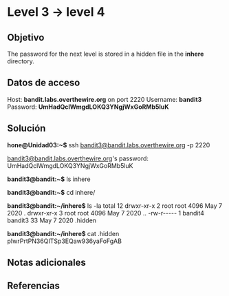 # Level 3 -> level 4

## Objetivo
The password for the next level is stored in a hidden file in the **inhere** directory.

## Datos de acceso
Host: **bandit.labs.overthewire.org** on port 2220
Username: **bandit3**
Password: **UmHadQclWmgdLOKQ3YNgjWxGoRMb5luK**

## Solución
**hone@Unidad03:~$** ssh bandit3@bandit.labs.overthewire.org -p 2220

bandit3@bandit.labs.overthewire.org's password: UmHadQclWmgdLOKQ3YNgjWxGoRMb5luK

**bandit3@bandit:~$** ls
inhere

**bandit3@bandit:~$** cd inhere/

**bandit3@bandit:~/inhere$** ls -la
total 12
drwxr-xr-x 2 root    root    4096 May  7  2020 .
drwxr-xr-x 3 root    root    4096 May  7  2020 ..
-rw-r----- 1 bandit4 bandit3   33 May  7  2020 .hidden

**bandit3@bandit:~/inhere$** cat .hidden 
pIwrPrtPN36QITSp3EQaw936yaFoFgAB

## Notas adicionales
## Referencias